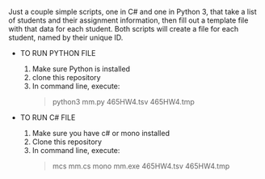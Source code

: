 Just a couple simple scripts, one in C# and one in Python 3, that take a list of students and their assignment information, then fill out a template file with that data for each student.
Both scripts will create a file for each student, named by their unique ID.

* TO RUN PYTHON FILE
	1. Make sure Python is installed
	2. clone this repository
	3. In command line, execute: 
		> python3 mm.py 465HW4.tsv 465HW4.tmp

* TO RUN C# FILE
	1. Make sure you have c# or mono installed
	2. Clone this repository
	3. In command line, execute:
		> mcs mm.cs
		> mono mm.exe 465HW4.tsv 465HW4.tmp


